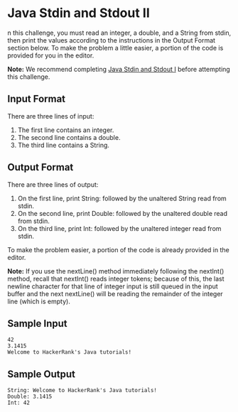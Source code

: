 # Java Stdin and Stdout II

n this challenge, you must read an integer, a double, and a String from stdin, then print the values according to the instructions in the Output Format section below. To make the problem a little easier, a portion of the code is provided for you in the editor.

**Note:** We recommend completing [Java Stdin and Stdout I](https://www.hackerrank.com/challenges/java-stdin-and-stdout-1) before attempting this challenge.

## Input Format

There are three lines of input:

1. The first line contains an integer.
2. The second line contains a double.
3. The third line contains a String.

## Output Format

There are three lines of output:

1. On the first line, print String: followed by the unaltered String read from stdin.
2. On the second line, print Double: followed by the unaltered double read from stdin.
3. On the third line, print Int: followed by the unaltered integer read from stdin.

To make the problem easier, a portion of the code is already provided in the editor.

**Note:** If you use the nextLine() method immediately following the nextInt() method, recall that nextInt() reads integer tokens; because of this, the last newline character for that line of integer input is still queued in the input buffer and the next nextLine() will be reading the remainder of the integer line (which is empty).

## Sample Input

```
42
3.1415
Welcome to HackerRank's Java tutorials!
```

## Sample Output

```
String: Welcome to HackerRank's Java tutorials!
Double: 3.1415
Int: 42
```



